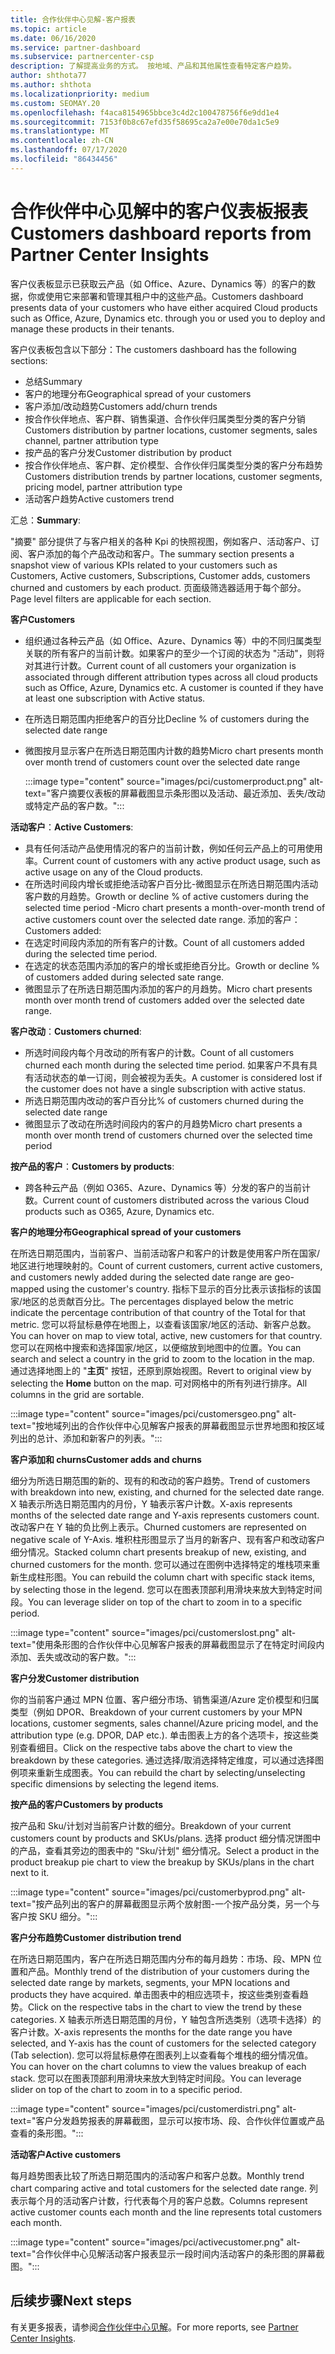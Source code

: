 ```yaml
---
title: 合作伙伴中心见解-客户报表
ms.topic: article
ms.date: 06/16/2020
ms.service: partner-dashboard
ms.subservice: partnercenter-csp
description: 了解提高业务的方式。 按地域、产品和其他属性查看特定客户趋势。
author: shthota77
ms.author: shthota
ms.localizationpriority: medium
ms.custom: SEOMAY.20
ms.openlocfilehash: f4aca8154965bbce3c4d2c100478756f6e9dd1e4
ms.sourcegitcommit: 7153f0b8c67efd35f58695ca2a7e00e70da1c5e9
ms.translationtype: MT
ms.contentlocale: zh-CN
ms.lasthandoff: 07/17/2020
ms.locfileid: "86434456"
---
```

# <a name="customers-dashboard-reports-from-partner-center-insights"></a><span data-ttu-id="50681-104">合作伙伴中心见解中的客户仪表板报表</span><span class="sxs-lookup"><span data-stu-id="50681-104">Customers dashboard reports from Partner Center Insights</span></span>

<span data-ttu-id="50681-105">客户仪表板显示已获取云产品（如 Office、Azure、Dynamics 等）的客户的数据，你或使用它来部署和管理其租户中的这些产品。</span><span class="sxs-lookup"><span data-stu-id="50681-105">Customers dashboard presents data of your customers who have either acquired Cloud products such as Office, Azure, Dynamics etc. through you or used you to deploy and manage these products in their tenants.</span></span> 
 
<span data-ttu-id="50681-106">客户仪表板包含以下部分：</span><span class="sxs-lookup"><span data-stu-id="50681-106">The customers dashboard has the following sections:</span></span> 

- <span data-ttu-id="50681-107">总结</span><span class="sxs-lookup"><span data-stu-id="50681-107">Summary</span></span>  
- <span data-ttu-id="50681-108">客户的地理分布</span><span class="sxs-lookup"><span data-stu-id="50681-108">Geographical spread of your customers</span></span> 
- <span data-ttu-id="50681-109">客户添加/改动趋势</span><span class="sxs-lookup"><span data-stu-id="50681-109">Customers add/churn trends</span></span> 
- <span data-ttu-id="50681-110">按合作伙伴地点、客户群、销售渠道、合作伙伴归属类型分类的客户分销</span><span class="sxs-lookup"><span data-stu-id="50681-110">Customers distribution by partner locations, customer segments, sales channel, partner attribution type</span></span> 
- <span data-ttu-id="50681-111">按产品的客户分发</span><span class="sxs-lookup"><span data-stu-id="50681-111">Customer distribution by product</span></span> 
- <span data-ttu-id="50681-112">按合作伙伴地点、客户群、定价模型、合作伙伴归属类型分类的客户分布趋势</span><span class="sxs-lookup"><span data-stu-id="50681-112">Customers distribution trends by partner locations, customer segments, pricing model, partner attribution type</span></span> 
- <span data-ttu-id="50681-113">活动客户趋势</span><span class="sxs-lookup"><span data-stu-id="50681-113">Active customers trend</span></span> 

<span data-ttu-id="50681-114">汇总：</span><span class="sxs-lookup"><span data-stu-id="50681-114">**Summary**:</span></span>

<span data-ttu-id="50681-115">"摘要" 部分提供了与客户相关的各种 Kpi 的快照视图，例如客户、活动客户、订阅、客户添加的每个产品改动和客户。</span><span class="sxs-lookup"><span data-stu-id="50681-115">The summary section presents a snapshot view of various KPIs related to your customers such as Customers, Active customers, Subscriptions, Customer adds, customers churned and customers by each product.</span></span> <span data-ttu-id="50681-116">页面级筛选器适用于每个部分。</span><span class="sxs-lookup"><span data-stu-id="50681-116">Page level filters are applicable for each section.</span></span>

<span data-ttu-id="50681-117">**客户**</span><span class="sxs-lookup"><span data-stu-id="50681-117">**Customers**</span></span>

- <span data-ttu-id="50681-118">组织通过各种云产品（如 Office、Azure、Dynamics 等）中的不同归属类型关联的所有客户的当前计数。如果客户的至少一个订阅的状态为 "活动"，则将对其进行计数。</span><span class="sxs-lookup"><span data-stu-id="50681-118">Current count of all customers your organization is associated through different attribution types across all cloud products such as Office, Azure, Dynamics etc. A customer is counted if they have at least one subscription with Active status.</span></span>  
- <span data-ttu-id="50681-119">在所选日期范围内拒绝客户的百分比</span><span class="sxs-lookup"><span data-stu-id="50681-119">Decline % of customers during the selected date range</span></span> 
- <span data-ttu-id="50681-120">微图按月显示客户在所选日期范围内计数的趋势</span><span class="sxs-lookup"><span data-stu-id="50681-120">Micro chart presents month over month trend of customers count over the selected date range</span></span>

  :::image type="content" source="images/pci/customerproduct.png" alt-text="客户摘要仪表板的屏幕截图显示条形图以及活动、最近添加、丢失/改动或特定产品的客户数。":::

<span data-ttu-id="50681-122">**活动客户**：</span><span class="sxs-lookup"><span data-stu-id="50681-122">**Active Customers**:</span></span>

- <span data-ttu-id="50681-123">具有任何活动产品使用情况的客户的当前计数，例如任何云产品上的可用使用率。</span><span class="sxs-lookup"><span data-stu-id="50681-123">Current count of customers with any active product usage, such as active usage on any of the Cloud products.</span></span>
- <span data-ttu-id="50681-124">在所选时间段内增长或拒绝活动客户百分比-微图显示在所选日期范围内活动客户数的月趋势。</span><span class="sxs-lookup"><span data-stu-id="50681-124">Growth or decline % of active customers during the selected time period -Micro chart presents a month-over-month trend of active customers count over the selected date range.</span></span>
<span data-ttu-id="50681-125">添加的客户：</span><span class="sxs-lookup"><span data-stu-id="50681-125">Customers added:</span></span>
- <span data-ttu-id="50681-126">在选定时间段内添加的所有客户的计数。</span><span class="sxs-lookup"><span data-stu-id="50681-126">Count of all customers added during the selected time period.</span></span>
- <span data-ttu-id="50681-127">在选定的状态范围内添加的客户的增长或拒绝百分比。</span><span class="sxs-lookup"><span data-stu-id="50681-127">Growth or decline % of customers added during selected sate range.</span></span>
- <span data-ttu-id="50681-128">微图显示了在所选日期范围内添加的客户的月趋势。</span><span class="sxs-lookup"><span data-stu-id="50681-128">Micro chart presents month over month trend of customers added over the selected date range.</span></span>

<span data-ttu-id="50681-129">**客户改动**：</span><span class="sxs-lookup"><span data-stu-id="50681-129">**Customers churned**:</span></span>
- <span data-ttu-id="50681-130">所选时间段内每个月改动的所有客户的计数。</span><span class="sxs-lookup"><span data-stu-id="50681-130">Count of all customers churned each month during the selected time period.</span></span> <span data-ttu-id="50681-131">如果客户不具有具有活动状态的单一订阅，则会被视为丢失。</span><span class="sxs-lookup"><span data-stu-id="50681-131">A customer is considered lost if the customer does not have a single subscription with active status.</span></span> 
- <span data-ttu-id="50681-132">所选日期范围内改动的客户百分比</span><span class="sxs-lookup"><span data-stu-id="50681-132">% of customers churned during the selected date range</span></span> 
- <span data-ttu-id="50681-133">微图显示了改动在所选时间段内的客户的月趋势</span><span class="sxs-lookup"><span data-stu-id="50681-133">Micro chart presents a month over month trend of customers churned over the selected time period</span></span> 
 
<span data-ttu-id="50681-134">**按产品的客户**：</span><span class="sxs-lookup"><span data-stu-id="50681-134">**Customers by products**:</span></span>
- <span data-ttu-id="50681-135">跨各种云产品（例如 O365、Azure、Dynamics 等）分发的客户的当前计数。</span><span class="sxs-lookup"><span data-stu-id="50681-135">Current count of customers distributed across the various Cloud products such as O365, Azure, Dynamics etc.</span></span>  

<span data-ttu-id="50681-136">**客户的地理分布**</span><span class="sxs-lookup"><span data-stu-id="50681-136">**Geographical spread of your customers**</span></span>

<span data-ttu-id="50681-137">在所选日期范围内，当前客户、当前活动客户和客户的计数是使用客户所在国家/地区进行地理映射的。</span><span class="sxs-lookup"><span data-stu-id="50681-137">Count of current customers, current active customers, and customers newly added during the selected date range are geo-mapped using the customer's country.</span></span> <span data-ttu-id="50681-138">指标下显示的百分比表示该指标的该国家/地区的总贡献百分比。</span><span class="sxs-lookup"><span data-stu-id="50681-138">The percentages displayed below the metric indicate the percentage contribution of that country of the Total for that metric.</span></span> <span data-ttu-id="50681-139">您可以将鼠标悬停在地图上，以查看该国家/地区的活动、新客户总数。</span><span class="sxs-lookup"><span data-stu-id="50681-139">You can hover on map to view total, active, new customers for that country.</span></span> <span data-ttu-id="50681-140">您可以在网格中搜索和选择国家/地区，以便缩放到地图中的位置。</span><span class="sxs-lookup"><span data-stu-id="50681-140">You can search and select a country in the grid to zoom to the location in the map.</span></span> <span data-ttu-id="50681-141">通过选择地图上的 "**主页**" 按钮，还原到原始视图。</span><span class="sxs-lookup"><span data-stu-id="50681-141">Revert to original view by selecting the **Home** button on the map.</span></span> <span data-ttu-id="50681-142">可对网格中的所有列进行排序。</span><span class="sxs-lookup"><span data-stu-id="50681-142">All columns in the grid are sortable.</span></span>  

:::image type="content" source="images/pci/customersgeo.png" alt-text="按地域列出的合作伙伴中心见解客户报表的屏幕截图显示世界地图和按区域列出的总计、添加和新客户的列表。":::

<span data-ttu-id="50681-144">**客户添加和 churns**</span><span class="sxs-lookup"><span data-stu-id="50681-144">**Customer adds and churns**</span></span>

<span data-ttu-id="50681-145">细分为所选日期范围的新的、现有的和改动的客户趋势。</span><span class="sxs-lookup"><span data-stu-id="50681-145">Trend of customers with breakdown into new, existing, and churned for the selected date range.</span></span> <span data-ttu-id="50681-146">X 轴表示所选日期范围内的月份，Y 轴表示客户计数。</span><span class="sxs-lookup"><span data-stu-id="50681-146">X-axis represents months of the selected date range and Y-axis represents customers count.</span></span> <span data-ttu-id="50681-147">改动客户在 Y 轴的负比例上表示。</span><span class="sxs-lookup"><span data-stu-id="50681-147">Churned customers are represented on negative scale of Y-Axis.</span></span> <span data-ttu-id="50681-148">堆积柱形图显示了当月的新客户、现有客户和改动客户细分情况。</span><span class="sxs-lookup"><span data-stu-id="50681-148">Stacked column chart presents breakup of new, existing, and churned customers for the month.</span></span> <span data-ttu-id="50681-149">您可以通过在图例中选择特定的堆栈项来重新生成柱形图。</span><span class="sxs-lookup"><span data-stu-id="50681-149">You can rebuild the column chart with specific stack items, by selecting those in the legend.</span></span> <span data-ttu-id="50681-150">您可以在图表顶部利用滑块来放大到特定时间段。</span><span class="sxs-lookup"><span data-stu-id="50681-150">You can leverage slider on top of the chart to zoom in to a specific period.</span></span> 

:::image type="content" source="images/pci/customerslost.png" alt-text="使用条形图的合作伙伴中心见解客户报表的屏幕截图显示了在特定时间段内添加、丢失或改动的客户数。":::

<span data-ttu-id="50681-152">**客户分发**</span><span class="sxs-lookup"><span data-stu-id="50681-152">**Customer distribution**</span></span>

<span data-ttu-id="50681-153">你的当前客户通过 MPN 位置、客户细分市场、销售渠道/Azure 定价模型和归属类型（例如 DPOR、</span><span class="sxs-lookup"><span data-stu-id="50681-153">Breakdown of your current customers by your MPN locations, customer segments, sales channel/Azure pricing model, and the attribution type (e.g. DPOR, DAP etc.).</span></span> <span data-ttu-id="50681-154">单击图表上方的各个选项卡，按这些类别查看细目。</span><span class="sxs-lookup"><span data-stu-id="50681-154">Click on the respective tabs above the chart to view the breakdown by these categories.</span></span> <span data-ttu-id="50681-155">通过选择/取消选择特定维度，可以通过选择图例项来重新生成图表。</span><span class="sxs-lookup"><span data-stu-id="50681-155">You can rebuild the chart by selecting/unselecting specific dimensions by selecting the legend items.</span></span> 

<span data-ttu-id="50681-156">**按产品的客户**</span><span class="sxs-lookup"><span data-stu-id="50681-156">**Customers by products**</span></span>

<span data-ttu-id="50681-157">按产品和 Sku/计划对当前客户计数的细分。</span><span class="sxs-lookup"><span data-stu-id="50681-157">Breakdown of your current customers count by products and SKUs/plans.</span></span> <span data-ttu-id="50681-158">选择 product 细分情况饼图中的产品，查看其旁边的图表中的 "Sku/计划" 细分情况。</span><span class="sxs-lookup"><span data-stu-id="50681-158">Select a product in the product breakup pie chart to view the breakup by SKUs/plans in the chart next to it.</span></span>

:::image type="content" source="images/pci/customerbyprod.png" alt-text="按产品列出的客户的屏幕截图显示两个放射图-一个按产品分类，另一个与客户按 SKU 细分。":::

<span data-ttu-id="50681-160">**客户分布趋势**</span><span class="sxs-lookup"><span data-stu-id="50681-160">**Customer distribution trend**</span></span> 

<span data-ttu-id="50681-161">在所选日期范围内，客户在所选日期范围内分布的每月趋势：市场、段、MPN 位置和产品。</span><span class="sxs-lookup"><span data-stu-id="50681-161">Monthly trend of the distribution of your customers during the selected date range by markets, segments, your MPN locations and products they have acquired.</span></span> <span data-ttu-id="50681-162">单击图表中的相应选项卡，按这些类别查看趋势。</span><span class="sxs-lookup"><span data-stu-id="50681-162">Click on the respective tabs in the chart to view the trend by these categories.</span></span> <span data-ttu-id="50681-163">X 轴表示所选日期范围的月份，Y 轴包含所选类别（选项卡选择）的客户计数。</span><span class="sxs-lookup"><span data-stu-id="50681-163">X-axis represents the months for the date range you have selected, and Y-axis has the count of customers for the selected category (Tab selection).</span></span> <span data-ttu-id="50681-164">您可以将鼠标悬停在图表列上以查看每个堆栈的细分情况值。</span><span class="sxs-lookup"><span data-stu-id="50681-164">You can hover on the chart columns to view the values breakup of each stack.</span></span> <span data-ttu-id="50681-165">您可以在图表顶部利用滑块来放大到特定时间段。</span><span class="sxs-lookup"><span data-stu-id="50681-165">You can leverage slider on top of the chart to zoom in to a specific period.</span></span>   

:::image type="content" source="images/pci/customerdistri.png" alt-text="客户分发趋势报表的屏幕截图，显示可以按市场、段、合作伙伴位置或产品查看的条形图。":::

<span data-ttu-id="50681-167">**活动客户**</span><span class="sxs-lookup"><span data-stu-id="50681-167">**Active customers**</span></span>

<span data-ttu-id="50681-168">每月趋势图表比较了所选日期范围内的活动客户和客户总数。</span><span class="sxs-lookup"><span data-stu-id="50681-168">Monthly trend chart comparing active and total customers for the selected date range.</span></span> <span data-ttu-id="50681-169">列表示每个月的活动客户计数，行代表每个月的客户总数。</span><span class="sxs-lookup"><span data-stu-id="50681-169">Columns represent active customer counts each month and the line represents total customers each month.</span></span> 

:::image type="content" source="images/pci/activecustomer.png" alt-text="合作伙伴中心见解活动客户报表显示一段时间内活动客户的条形图的屏幕截图。":::

## <a name="next-steps"></a><span data-ttu-id="50681-171">后续步骤</span><span class="sxs-lookup"><span data-stu-id="50681-171">Next steps</span></span>

<span data-ttu-id="50681-172">有关更多报表，请参阅[合作伙伴中心见解](partner-center-insights.md)。</span><span class="sxs-lookup"><span data-stu-id="50681-172">For more reports, see [Partner Center Insights](partner-center-insights.md).</span></span>
